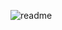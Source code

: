 
![readme](https://user-images.githubusercontent.com/13808106/190863887-3008e3f4-b28b-4abd-878a-028a5e2d42dd.png)
